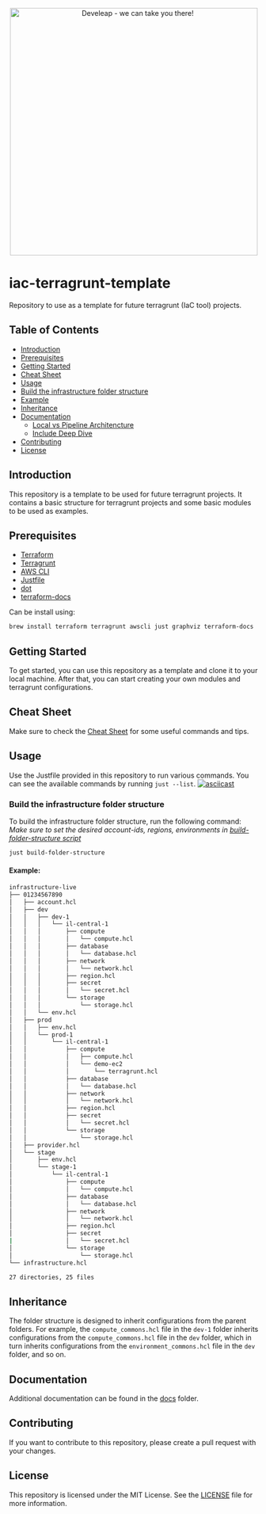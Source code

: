 <p align="center" width="100%">
    <a href="https://www.develeap.com/">
    <img src="https://github.com/develeap/iac-terragrunt-template/raw/feature/digger/docs/media/icon.png" alt="Develeap - we can take you there!" width="500" height="500">
    </a>
</p>

[1]: https://www.develeap.com/

# iac-terragrunt-template

Repository to use as a template for future terragrunt (IaC tool) projects.

## Table of Contents

- [Introduction](#introduction)
- [Prerequisites](#prerequisites)
- [Getting Started](#getting-started)
- [Cheat Sheet](docs/CheatSheet.md)
- [Usage](#usage)
- [Build the infrastructure folder structure](#build-the-infrastructure-folder-structure)
- [Example](#example)
- [Inheritance](#inheritance)
- [Documentation](#documentation)
  - [Local vs Pipeline Architencture](docs/local-vs-pipeline-assume-role-diagram.md)
  - [Include Deep Dive](docs/include-deepdive.md)
- [Contributing](#contributing)
- [License](#license)

## Introduction

This repository is a template to be used for future terragrunt projects. It contains a basic structure for terragrunt projects and some basic modules to be used as examples.

## Prerequisites

- [Terraform](https://www.terraform.io/downloads.html)
- [Terragrunt](https://terragrunt.gruntwork.io/docs/getting-started/install/)
- [AWS CLI](https://docs.aws.amazon.com/cli/latest/userguide/cli-chap-install.html)
- [Justfile](https://just.systems)
- [dot](https://graphviz.org/download/)
- [terraform-docs](https://terraform-docs.io/)

Can be install using:

```bash
brew install terraform terragrunt awscli just graphviz terraform-docs
```

## Getting Started

To get started, you can use this repository as a template and clone it to your local machine. After that, you can start creating your own modules and terragrunt configurations.

## Cheat Sheet

Make sure to check the [Cheat Sheet](docs/CheatSheet.md) for some useful commands and tips.

## Usage

Use the Justfile provided in this repository to run various commands. You can see the available commands by running `just --list`.
[![asciicast](https://asciinema.org/a/oy1cKWQRrgs5EUZDDvaOZBc2E.svg)](https://asciinema.org/a/oy1cKWQRrgs5EUZDDvaOZBc2E)

### Build the infrastructure folder structure

To build the infrastructure folder structure, run the following command:
_Make sure to set the desired account-ids, regions, environments in [build-folder-structure script](/scripts/build-folder-structure.sh)_

```bash
just build-folder-structure
```

#### Example:

```bash
infrastructure-live
├── 01234567890
│   ├── account.hcl
│   ├── dev
│   │   ├── dev-1
│   │   │   └── il-central-1
│   │   │       ├── compute
│   │   │       │   └── compute.hcl
│   │   │       ├── database
│   │   │       │   └── database.hcl
│   │   │       ├── network
│   │   │       │   └── network.hcl
│   │   │       ├── region.hcl
│   │   │       ├── secret
│   │   │       │   └── secret.hcl
│   │   │       └── storage
│   │   │           └── storage.hcl
│   │   └── env.hcl
│   ├── prod
│   │   ├── env.hcl
│   │   └── prod-1
│   │       └── il-central-1
│   │           ├── compute
│   │           │   ├── compute.hcl
│   │           │   └── demo-ec2
│   │           │       └── terragrunt.hcl
│   │           ├── database
│   │           │   └── database.hcl
│   │           ├── network
│   │           │   └── network.hcl
│   │           ├── region.hcl
│   │           ├── secret
│   │           │   └── secret.hcl
│   │           └── storage
│   │               └── storage.hcl
│   ├── provider.hcl
│   └── stage
│       ├── env.hcl
│       └── stage-1
│           └── il-central-1
│               ├── compute
│               │   └── compute.hcl
│               ├── database
│               │   └── database.hcl
│               ├── network
│               │   └── network.hcl
│               ├── region.hcl
│               ├── secret
|               │   └── secret.hcl
│               └── storage
│                   └── storage.hcl
└── infrastructure.hcl

27 directories, 25 files
```

## Inheritance

The folder structure is designed to inherit configurations from the parent folders. For example, the `compute_commons.hcl` file in the `dev-1` folder inherits configurations from the `compute_commons.hcl` file in the `dev` folder, which in turn inherits configurations from the `environment_commons.hcl` file in the `dev` folder, and so on.

## Documentation

Additional documentation can be found in the [docs](docs) folder.

## Contributing

If you want to contribute to this repository, please create a pull request with your changes.

## License

This repository is licensed under the MIT License. See the [LICENSE](LICENSE) file for more information.
